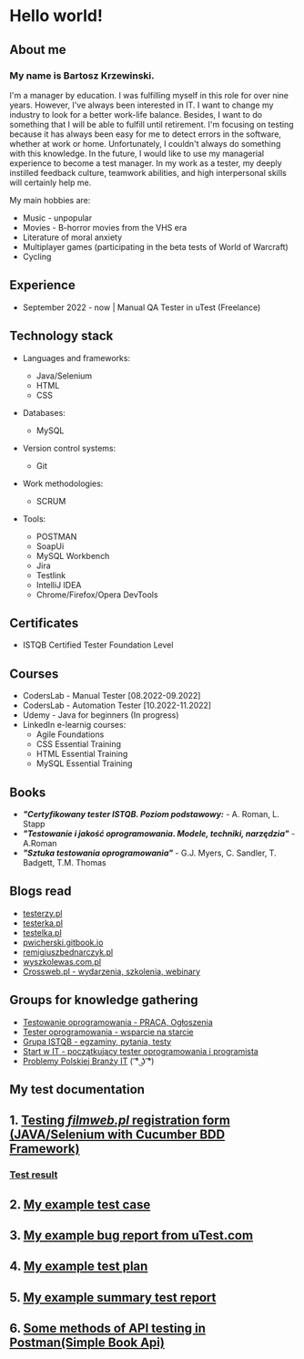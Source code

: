# Hello world!  
  
## About me

### My name is **Bartosz Krzewinski.**

I'm a manager by education. I was fulfilling myself in this role for over nine years. However, I've always been interested in IT.   I want to change my industry to look for a better work-life balance. Besides, I want to do something that I will be able to fulfill until retirement.   I'm focusing on testing because it has always been easy for me to detect errors in the software, whether at work or home. Unfortunately, I couldn't always do something with this knowledge. In the future, I would like to use my managerial experience to become a test manager. In my work as a tester, my deeply instilled feedback culture, teamwork abilities, and high interpersonal skills will certainly help me.

My main hobbies are:  
* Music - unpopular  
* Movies - B-horror movies from the VHS era  
* Literature of moral anxiety  
* Multiplayer games (participating in the beta tests of World of Warcraft)  
* Cycling  
  
## Experience  
* September 2022 - now | Manual QA Tester in uTest (Freelance)  
  
## Technology stack  
  
* Languages and frameworks:  
  * Java/Selenium  
  * HTML  
  * CSS
    
* Databases:    
  * MySQL  
     
* Version control systems:    
  * Git  
    
* Work methodologies:  
  * SCRUM  
    
* Tools:  
  * POSTMAN  
  * SoapUi  
  * MySQL Workbench  
  * Jira  
  * Testlink  
  * IntelliJ IDEA  
  * Chrome/Firefox/Opera DevTools  
  
## Certificates  
* ISTQB Certified Tester Foundation Level
    
## Courses  
  
* CodersLab - Manual Tester [08.2022-09.2022]  
* CodersLab - Automation Tester [10.2022-11.2022]  
* Udemy - Java for beginners  (In progress)
* LinkedIn e-learnig courses:  
  * Agile Foundations  
  * CSS Essential Training  
  * HTML Essential Training  
  * MySQL Essential Training  
    
## Books  
  
* ***"Certyfikowany tester ISTQB. Poziom podstawowy:*** - A. Roman, L. Stapp  
* ***"Testowanie i jakość oprogramowania. Modele, techniki, narzędzia"*** - A.Roman  
* ***"Sztuka testowania oprogramowania"*** - G.J. Myers, C. Sandler, T. Badgett, T.M. Thomas  
  
## Blogs read  
* [testerzy.pl](https://testerzy.pl)  
* [testerka.pl](https://testerka.pl)  
* [testelka.pl](https://testelka.pl)  
* [pwicherski.gitbook.io](https://pwicherski.gitbook.io)  
* [remigiuszbednarczyk.pl](https://remigiuszbednarczyk.pl)  
* [wyszkolewas.com.pl](https://www.wyszkolewas.com.pl/blog/)  
* [Crossweb.pl - wydarzenia, szkolenia, webinary](https://crossweb.pl)
  
## Groups for knowledge gathering  
* [Testowanie oprogramowania - PRACA, Ogłoszenia](https://www.facebook.com/groups/215557562210470/)  
* [Tester oprogramowania - wsparcie na starcie](https://www.facebook.com/groups/testeroprogramowania/)  
* [Grupa ISTQB - egzaminy, pytania, testy](https://www.facebook.com/groups/194288250951242/)  
* [Start w IT - początkujący tester oprogramowania i programista](https://www.facebook.com/groups/czyitjestdlamnie/)  
* [Problemy Polskiej Branży IT](https://www.facebook.com/groups/2236541863226146) ( ͡° ͜ʖ ͡°)
  
## My test documentation
  

## 1. [Testing ***filmweb.pl*** registration form (JAVA/Selenium with Cucumber BDD Framework)](/src/)  
### [Test result](Images/wyniktestu.jpg)

## 2. [My example test case](Images/test.case.png)  

## 3. [My example bug report from uTest.com](Images/utest_bug_report.png) 
  
## 4. [My example test plan](Images/Plan_Testów_Bartosz_Krzewinski.pdf)

## 5. [My example summary test report](Images/Raport_po_testach.PrestaShop.pdf)  

## 6. [Some methods of API testing in Postman(Simple Book Api)](https://www.postman.com/collections/fbdbea645879f1bd479e)
